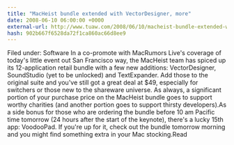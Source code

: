 ```yaml
---
title: "MacHeist bundle extended with VectorDesigner, more"
date: 2008-06-10 06:00:00 +0000
external-url: http://www.tuaw.com/2008/06/10/macheist-bundle-extended-with-vectordesigner-more/
hash: 902b667f6528da72f1ca860ac66d8ee9
---
```


Filed under: Software
In a co-promote with MacRumors Live's coverage of today's little event out San Francisco way, the MacHeist team has spiced up its 12-application retail bundle with a few new additions: VectorDesigner, SoundStudio (yet to be unlocked) and TextExpander. Add those to the original suite and you've still got a great deal at $49, especially for switchers or those new to the shareware universe. As always, a significant portion of your purchase price on the MacHeist bundle goes to support worthy charities (and another portion goes to support thirsty developers).As a side bonus for those who are ordering the bundle before 10 am Pacific time tomorrow (24 hours after the start of the keynote), there's a lucky 15th app: VoodooPad. If you're up for it, check out the bundle tomorrow morning and you might find something extra in your Mac stocking.Read
